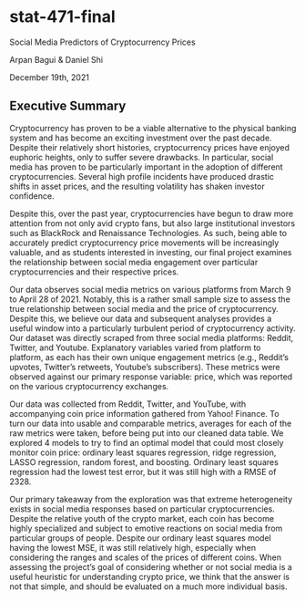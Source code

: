 # stat-471-final
Social Media Predictors of Cryptocurrency Prices

Arpan Bagui & Daniel Shi

December 19th, 2021

## Executive Summary
Cryptocurrency has proven to be a viable alternative to the physical banking system and has become an exciting investment over the past decade. Despite their relatively short histories, cryptocurrency prices have enjoyed euphoric heights, only to suffer severe drawbacks. In particular, social media has proven to be particularly important in the adoption of different cryptocurrencies. Several high profile incidents have produced drastic shifts in asset prices, and the resulting volatility has shaken investor confidence.

Despite this, over the past year, cryptocurrencies have begun to draw more attention from not only avid crypto fans, but also large institutional investors such as BlackRock and Renaissance Technologies. As such, being able to accurately predict cryptocurrency price movements will be increasingly valuable, and as students interested in investing, our final project examines the relationship between social media engagement over particular cryptocurrencies and their respective prices.

Our data observes social media metrics on various platforms from  March 9 to April 28 of 2021. Notably, this is a rather small sample size to assess the true relationship between social media and the price of cryptocurrency. Despite this, we believe our data and subsequent analyses provides a useful window into a particularly turbulent period of cryptocurrency activity. Our dataset was directly scraped from three social media platforms: Reddit, Twitter, and Youtube. Explanatory variables varied from platform to platform, as each has their own unique engagement metrics (e.g., Reddit’s upvotes, Twitter’s retweets, Youtube’s subscribers). These metrics were observed against our primary response variable: price, which was reported on the various cryptocurrency exchanges.

Our data was collected from Reddit, Twitter, and YouTube, with accompanying coin price information gathered from Yahoo! Finance. To turn our data into usable and comparable metrics, averages for each of the raw metrics were taken, before being put into our cleaned data table. We explored 4 models to try to find an optimal model that could most closely monitor coin price: ordinary least squares regression, ridge regression, LASSO regression, random forest, and boosting. Ordinary least squares regression had the lowest test error, but it was still high with a RMSE of 2328.

Our primary takeaway from the exploration was that extreme heterogeneity exists in social media responses based on particular cryptocurrencies. Despite the relative youth of the crypto market, each coin has become highly specialized and subject to emotive reactions on social media from particular groups of people. Despite our ordinary least squares model  having the lowest MSE, it was still relatively high, especially when considering the ranges and scales of the prices of different coins. When assessing the project’s goal of considering whether or not social media is a useful heuristic for understanding crypto price, we think that the answer is not that simple, and should be evaluated on a much more individual basis.

